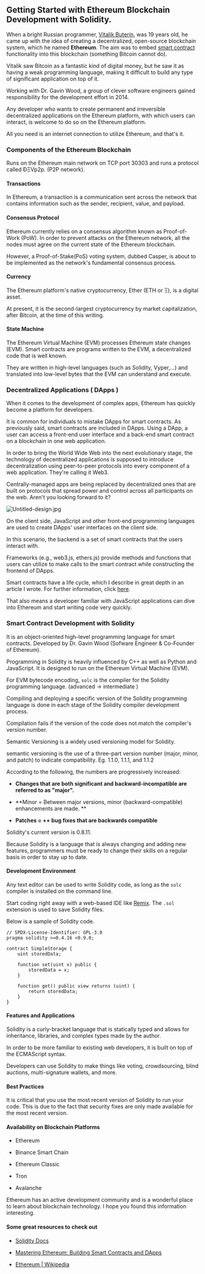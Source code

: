 ## Getting Started with Ethereum Blockchain Development with Solidity.


When a bright Russian programmer, [Vitalik Buterin](https://vitalik.ca/), was 19 years old, he came up with the idea of creating a decentralized, open-source blockchain system, which he named **Ethereum**. The aim was to embed [smart contract](https://blog.michaelasiedu.com/the-lifecycle-and-application-of-blockchain-smart-contracts) functionality into this blockchain (something Bitcoin cannot do).


Vitalik saw Bitcoin as a fantastic kind of digital money, but he saw it as having a weak programming language, making it difficult to build any type of significant application on top of it.

Working with Dr. Gavin Wood, a group of clever software engineers gained responsibility for the development effort in 2014.

Any developer who wants to create permanent and irreversible decentralized applications on the Ethereum platform, with which users can interact, is welcome to do so on the Ethereum platform.

All you need is an internet connection to utilize Ethereum, and that's it.

### Components of the Ethereum Blockchain 

Runs on the Ethereum main network on TCP port 30303 and runs a protocol called ÐΞVp2p. (P2P network).

#### Transactions 

In Ethereum, a transaction is a communication sent across the network that contains information such as the sender, recipient, value, and payload.


#### Consensus Protocol 

Ethereum currently relies on a consensus algorithm known as Proof-of-Work (PoW). In order to prevent attacks on the Ethereum network, all the nodes must agree on the current state of the Ethereum blockchain.

However, a Proof-of-Stake(PoS) voting system, dubbed Casper, is about to be implemented as the network's fundamental consensus process.


#### Currency 

The Ethereum platform's native cryptocurrency, Ether (ETH or Ξ), is a digital asset.

At present, it is the second-largest cryptocurrency by market capitalization, after Bitcoin, at the time of this writing.


#### State Machine 

The Ethereum Virtual Machine (EVM) processes Ethereum state changes (EVM).
Smart contracts are programs written to the EVM, a decentralized code that is well known.


They are written in high-level languages (such as Solidity, Vyper,...) and translated into low-level bytes that the EVM can understand and execute.


### Decentralized Applications ( DApps )

When it comes to the development of complex apps, Ethereum has quickly become a platform for developers.

It is common for individuals to mistake DApps for smart contracts. As previously said, smart contracts are included in DApps. Using a DApp, a user can access a front-end user interface and a back-end smart contract on a blockchain in one web application.

In order to bring the World Wide Web into the next evolutionary stage, the technology of decentralized applications is supposed to introduce decentralization using peer-to-peer protocols into every component of a web application. They're calling it Web3.

Centrally-managed apps are being replaced by decentralized ones that are built on protocols that spread power and control across all participants on the web. Aren't you looking forward to it?

![Untitled-design.jpg](https://cdn.hashnode.com/res/hashnode/image/upload/v1640648131147/HH9G6lrhR.jpeg)

On the client side, JavaScript and other front-end programming languages are used to create DApps' user interfaces on the client side.

In this scenario, the backend is a set of smart contracts that the users interact with.

Frameworks (e.g., web3.js, ethers.js) provide methods and functions that users can utilize to make calls to the smart contract while constructing the frontend of DApps.

Smart contracts have a life cycle, which I describe in great depth in an article I wrote. For further information, click [here](https://blog.michaelasiedu.com/the-lifecycle-and-application-of-blockchain-smart-contracts).

That also means a developer familiar with JavaScript applications can dive into Ethereum and start writing code very quickly.


### Smart Contract Development with Solidity 

It is an object-oriented high-level programming language for smart contracts. Developed by Dr. Gavin Wood (Sofware Engineer & Co-Founder of Ethereum).

Programming in Solidity is heavily influenced by C++ as well as Python and JavaScript. It is designed to run on the Ethereum Virtual Machine (EVM).

For EVM bytecode encoding, `solc` is the compiler for the Solidity programming language. (advanced -> intermediate )

Compiling and deploying a specific version of the Solidity programming language is done in each stage of the Solidity compiler development process.

Compilation fails if the version of the code does not match the compiler's version number.

Semantic Versioning is a widely used versioning model for Solidity.

semantic versioning is the use of a three-part version number (major, minor, and patch) to indicate compatibility. Eg. 1.1.0, 1.1.1, and 1.1.2

According to the following, the numbers are progressively increased:


- **Changes that are both significant and backward-incompatible are referred to as "major".**

- **Minor = Between major versions, minor (backward-compatible) enhancements are made. **

- **Patches = ++ bug fixes that are backwards compatible**

Solidity's current version is 0.8.11.

Because Solidity is a language that is always changing and adding new features, programmers must be ready to change their skills on a regular basis in order to stay up to date.



#### Development Environment 

Any text editor can be used to write Solidity code, as long as the `solc` compiler is installed on the command line.

Start coding right away with a web-based IDE like [Remix](https://remix.ethereum.org/). The `.sol` extension is used to save Solidity files.

Below is a sample of Solidity code.

```
// SPDX-License-Identifier: GPL-3.0
pragma solidity >=0.4.16 <0.9.0;

contract SimpleStorage {
    uint storedData;

    function set(uint x) public {
        storedData = x;
    }

    function get() public view returns (uint) {
        return storedData;
    }
}

``` 


#### Features and Applications  

Solidity is a curly-bracket language that is statically typed and allows for inheritance, libraries, and complex types made by the author.

In order to be more familiar to existing web developers, it is built on top of the ECMAScript syntax.

Developers can use Solidity to make things like voting, crowdsourcing, blind auctions, multi-signature wallets, and more.


#### Best Practices 

It is critical that you use the most recent version of Solidity to run your code. This is due to the fact that security fixes are only made available for the most recent version.

#### Availability on Blockchain Platforms 

-  Ethereum

- Binance Smart Chain

- Ethereum Classic

- Tron

- Avalanche 

Ethereum has an active development community and is a wonderful place to learn about blockchain technology. I hope you found this information interesting.

#### Some great resources to check out 
-  [Solidity Docs]( https://docs.soliditylang.org/en/v0.8.11/) 

-  [Mastering Ethereum: Building Smart Contracts and DApps](https://www.amazon.com/Mastering-Ethereum-Building-Smart-Contracts/dp/1491971940) 

-  [Ethereum | Wikipedia](https://en.wikipedia.org/wiki/Ethereum) 















